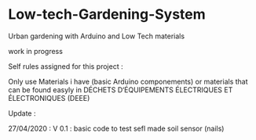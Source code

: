 # Low-tech-Gardening-System
Urban gardening with Arduino and Low Tech materials

work in progress

Self rules assigned for this project : 

Only use Materials i have (basic Arduino componements) or materials that can be found easyly in DÉCHETS D‘ÉQUIPEMENTS ÉLECTRIQUES ET ÉLECTRONIQUES (DEEE)

Update : 

27/04/2020 : V 0.1 : basic code to test sefl made soil sensor (nails)

